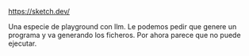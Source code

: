 https://sketch.dev/

Una especie de playground con llm.
Le podemos pedir que genere un programa y va generando los ficheros.
Por ahora parece que no puede ejecutar.
